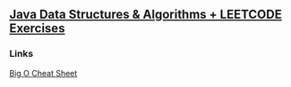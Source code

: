 ## [Java Data Structures &amp; Algorithms + LEETCODE Exercises](https://www.udemy.com/course/data-structures-and-algorithms-java/)  

### Links

[Big O Cheat Sheet](https://www.bigocheatsheet.com/)  
